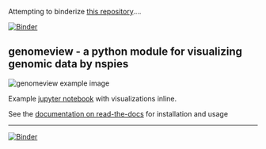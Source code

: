 Attempting to binderize [this repository](https://github.com/nspies/genomeview)....

[![Binder](https://mybinder.org/badge_logo.svg)](https://mybinder.org/v2/gh/fomightez/genomeview-binder/master?filepath=examples%2Fexamples.ipynb)

## genomeview - a python module for visualizing genomic data by nspies

![genomeview example image](https://raw.githubusercontent.com/nspies/genomeview/master/docs/images/overview.svg?sanitize=true)

Example [jupyter notebook](http://nbviewer.jupyter.org/github/nspies/genomeview/blob/master/examples/examples.ipynb) with visualizations inline.

See the [documentation on read-the-docs](http://genomeview.readthedocs.io/en/latest/index.html) for installation and usage

----------

[![Binder](https://mybinder.org/badge_logo.svg)](https://mybinder.org/v2/gh/fomightez/genomeview-binder/master?filepath=examples%2Fexamples.ipynb)